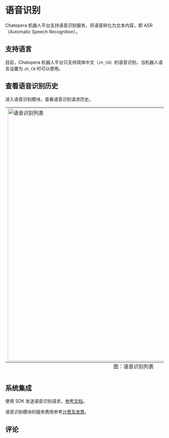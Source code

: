 # 语音识别

Chatopera 机器人平台支持语音识别服务，将语音转化为文本内容，即 ASR（Automatic Speech Recognition）。

## 支持语言

目前，Chatopera 机器人平台只支持简体中文（`zh_CN`）的语音识别，当机器人语言设置为 `zh_CN` 时可以使用。

## 查看语音识别历史

进入语音识别模块，查看语音识别请求历史。

<table class="image">
<caption align="bottom">图：语音识别列表</caption>
<tr><td><img width="800" src="../../images/products/platform/screenshot-20210905-102649.png" alt="语音识别列表"/></td></tr>
</table>

## 系统集成

使用 SDK 发送语音识别请求，[参考文档](https://docs.chatopera.com/products/chatbot-platform/integration/chatbot/asr.html)。

语音识别模块的服务费用参考[计费及发票](/products/chatbot-platform/billing.html)。

## 评论

<script src="https://utteranc.es/client.js"
        repo="chatopera/docs"
        issue-term="pathname"
        label="Comment"
        theme="github-light"
        crossorigin="anonymous"
        async>
</script>
